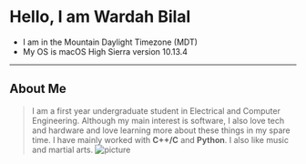 # Hello, I am Wardah Bilal
- I am in the Mountain Daylight Timezone (MDT) 
- My OS is macOS High Sierra version 10.13.4
---
## About Me
> I am a first year undergraduate student in Electrical and Computer Engineering. Although my main interest is software, I also love tech and hardware and love learning more
> about these things in my spare time. I have mainly worked with **C++/C** and **Python**. I also like music and martial arts.
![](https://cdn.clipart.email/a8855552d0a289d43dfd0cc6abc42174_free-taekwondo-silhouette-download-free-clip-art-free-clip-art-_800-994.jpeg "picture")

